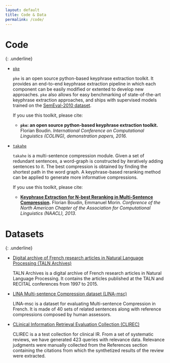 ```yaml
---
layout: default
title: Code & Data
permalink: /code/
---
```


# Code
{: .underline}

- [`pke`](https://github.com/boudinfl/pke)
  
  `pke` is an open source python-based keyphrase extraction toolkit. It provides
  an end-to-end keyphrase extraction pipeline in which each component can be
  easily modified or extented to develop new approaches. `pke` also allows for
  easy benchmarking of state-of-the-art keyphrase extraction approaches, and
  ships with supervised models trained on the
  [SemEval-2010 dataset](http://aclweb.org/anthology/S10-1004).

  If you use this toolkit, please cite:

   - **`pke`: an open source python-based keyphrase extraction toolkit.** Florian
   Boudin. *International Conference on Computational Linguistics (COLING), 
   demonstration papers, 2016.*

- [`takahe`](https://github.com/boudinfl/takahe)

  `takahe` is a multi-sentence compression module. Given a set of redundant
  sentences, a word-graph is constructed by iteratively adding sentences to it.
  The best compression is obtained by finding the shortest path in the word
  graph. A keyphrase-based reranking method can be applied to generate more
  informative compressions.

  If you use this toolkit, please cite:

   - **[Keyphrase Extraction for N-best Reranking in Multi-Sentence Compression](http://aclweb.org/anthology/N13-1030).** Florian Boudin, Emmanuel Morin. *Conference of the
   North American Chapter of the Association for Computational Linguistics
   (NAACL), 2013.*

# Datasets
{: .underline}

 - [Digital archive of French research articles in Natural Language Processing (TALN Archives)](https://github.com/boudinfl/taln-archives)

   TALN Archives is a digital archive of French research articles in Natural
   Language Processing. It contains the articles published at the TALN and
   RECITAL conferences from 1997 to 2015.

 - [LINA Multi-sentence Compression dataset (LINA-msc)](https://github.com/boudinfl/lina-msc)

   LINA-msc is a dataset for evaluating Multi-sentence Compression in French. It
   is made of 40 sets of related sentences along with reference compressions
   composed by human assessors.

 - [CLinical Information Retrieval Evaluation Collection (CLIREC)](https://github.com/boudinfl/CLIREC)

   CLIREC is a a test collection for clinical IR. From a set of systematic
   reviews, we have generated 423 queries with relevance data. Relevance
   judgments were manually collected from the References section containing the
   citations from which the synthetized results of the review were extracted.